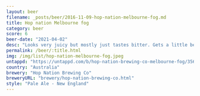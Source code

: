 ```yaml
---
layout: beer
filename: _posts/beer/2016-11-09-hop-nation-melbourne-fog.md
title: Hop nation Melbourne fog
category: beer
score: 6
beer-date: "2021-04-02"
desc: "Looks very juicy but mostly just tastes bitter. Gets a little better as it goes but overall pretty disappointing"
permalink: /beer/:title.html
img: /img/list/hop-nation-melbourne-fog.jpeg
untappd: "https://untappd.com/b/hop-nation-brewing-co-melbourne-fog/3565219"
country: "Australia"
brewery: "Hop Nation Brewing Co"
breweryURL: "brewery/hop-nation-brewing-co.html"
style: "Pale Ale - New England"
---
```

